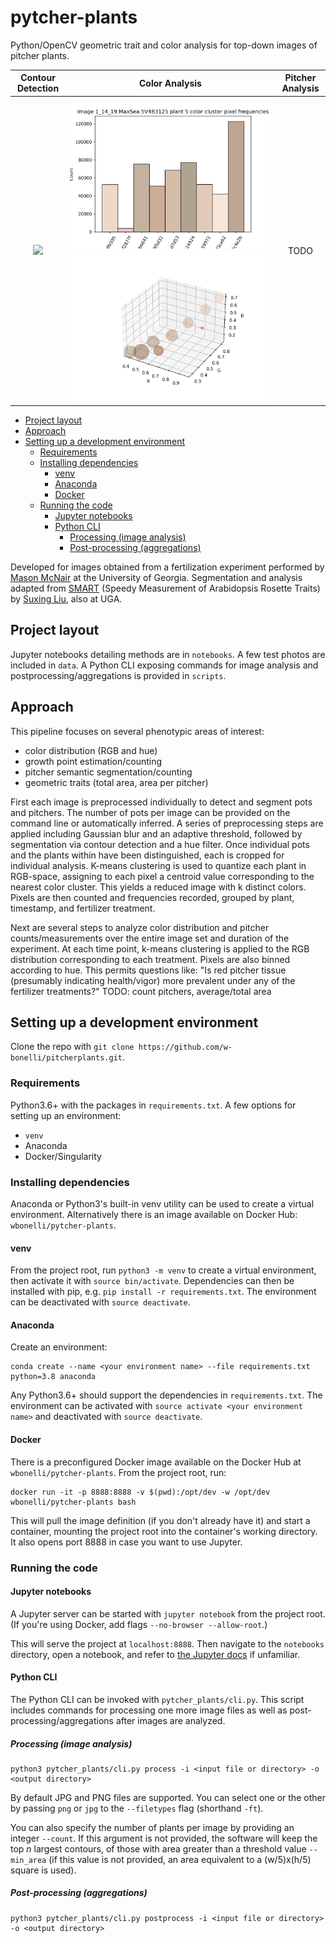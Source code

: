# pytcher-plants

Python/OpenCV geometric trait and color analysis for top-down images of pitcher plants.

Contour Detection             |  Color Analysis | Pitcher Analysis
:-------------------------:|:-------------------------:|:-----:|
![](media/cont.png)  |  ![](media/hist.png) ![](media/rgb.png)  | TODO

<!-- START doctoc generated TOC please keep comment here to allow auto update -->
<!-- DON'T EDIT THIS SECTION, INSTEAD RE-RUN doctoc TO UPDATE -->


- [Project layout](#project-layout)
- [Approach](#approach)
- [Setting up a development environment](#setting-up-a-development-environment)
  - [Requirements](#requirements)
  - [Installing dependencies](#installing-dependencies)
    - [venv](#venv)
    - [Anaconda](#anaconda)
    - [Docker](#docker)
  - [Running the code](#running-the-code)
    - [Jupyter notebooks](#jupyter-notebooks)
    - [Python CLI](#python-cli)
      - [Processing (image analysis)](#processing-image-analysis)
      - [Post-processing (aggregations)](#post-processing-aggregations)

<!-- END doctoc generated TOC please keep comment here to allow auto update -->

Developed for images obtained from a fertilization experiment performed by [Mason McNair](https://github.com/mmcnair91) at the University of Georgia. Segmentation and analysis adapted from [SMART](https://github.com/Computational-Plant-Science/SMART) (Speedy Measurement of Arabidopsis Rosette Traits) by [Suxing Liu](https://github.com/lsx1980), also at UGA.

## Project layout

Jupyter notebooks detailing methods are in `notebooks`. A few test photos are included in `data`. A Python CLI exposing commands for image analysis and postprocessing/aggregations is provided in `scripts`. <!--A `Snakefile` is also provided, encapsulating a Snakemake pipeline which invokes the Python CLI to process individual images in parallel before computing aggregate statistics.-->

## Approach

This pipeline focuses on several phenotypic areas of interest:

- color distribution (RGB and hue)
- growth point estimation/counting
- pitcher semantic segmentation/counting
- geometric traits (total area, area per pitcher)

First each image is preprocessed individually to detect and segment pots and pitchers. The number of pots per image can be provided on the command line or automatically inferred. A series of preprocessing steps are applied including Gaussian blur and an adaptive threshold, followed by segmentation via contour detection and a hue filter. Once individual pots and the plants within have been distinguished, each is cropped for individual analysis. K-means clustering is used to quantize each plant in RGB-space, assigning to each pixel a centroid value corresponding to the nearest color cluster. This yields a reduced image with k distinct colors. Pixels are then counted and frequencies recorded, grouped by plant, timestamp, and fertilizer treatment.

Next are several steps to analyze color distribution and pitcher counts/measurements over the entire image set and duration of the experiment. At each time point, k-means clustering is applied to the RGB distribution corresponding to each treatment. Pixels are also binned according to hue. This permits questions like: "Is red pitcher tissue (presumably indicating health/vigor) more prevalent under any of the fertilizer treatments?" TODO: count pitchers, average/total area

## Setting up a development environment

Clone the repo with `git clone https://github.com/w-bonelli/pitcherplants.git`.

### Requirements

Python3.6+ with the packages in `requirements.txt`. A few options for setting up an environment:

- `venv`
- Anaconda
- Docker/Singularity

### Installing dependencies

Anaconda or Python3's built-in venv utility can be used to create a virtual environment. Alternatively there is an image available on Docker Hub: `wbonelli/pytcher-plants`.

#### venv

From the project root, run `python3 -m venv` to create a virtual environment, then activate it with `source bin/activate`. Dependencies can then be installed with pip, e.g. `pip install -r requirements.txt`. The environment can be deactivated with `source deactivate`.

#### Anaconda

Create an environment:

```shell
conda create --name <your environment name> --file requirements.txt python=3.8 anaconda
```

Any Python3.6+ should support the dependencies in `requirements.txt`. The environment can be activated with `source activate <your environment name>` and deactivated with `source deactivate`.

#### Docker

There is a preconfigured Docker image available on the Docker Hub at `wbonelli/pytcher-plants`. From the project root, run:

```shell
docker run -it -p 8888:8888 -v $(pwd):/opt/dev -w /opt/dev wbonelli/pytcher-plants bash
```

This will pull the image definition (if you don't already have it) and start a container, mounting the project root into the container's working directory. It also opens port 8888 in case you want to use Jupyter.

### Running the code

#### Jupyter notebooks

A Jupyter server can be started with `jupyter notebook` from the project root. (If you're using Docker, add flags `--no-browser --allow-root`.)

This will serve the project at `localhost:8888`. Then navigate to the `notebooks` directory, open a notebook, and refer to [the Jupyter docs](https://jupyter.org/documentation) if unfamiliar.

#### Python CLI

The Python CLI can be invoked with `pytcher_plants/cli.py`. This script includes commands for processing one more image files as well as post-processing/aggregations after images are analyzed.

##### Processing (image analysis)

```shell
python3 pytcher_plants/cli.py process -i <input file or directory> -o <output directory>
```

By default JPG and PNG files are supported. You can select one or the other by passing `png` or `jpg` to the `--filetypes` flag (shorthand `-ft`).

You can also specify the number of plants per image by providing an integer `--count`. If this argument is not provided, the software will keep the top $n$ largest contours, of those with area greater than a threshold value `--min_area` (if this value is not provided, an area equivalent to a (w/5)x(h/5) square is used).

##### Post-processing (aggregations)

```shell
python3 pytcher_plants/cli.py postprocess -i <input file or directory> -o <output directory>
```

